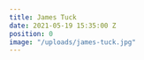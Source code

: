 ```yaml
---
title: James Tuck
date: 2021-05-19 15:35:00 Z
position: 0
image: "/uploads/james-tuck.jpg"
---
```


